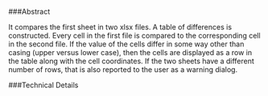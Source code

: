 ###Abstract

It compares the first sheet in two xlsx files. A table of differences is constructed. Every cell in the first file is compared to the corresponding cell in the second file. If the value of the cells differ in some way other than casing (upper versus lower case), then the cells are displayed as a row in the table along with the cell coordinates. If the two sheets have a different number of rows, that is also reported to the user as a warning dialog.

###Technical Details

